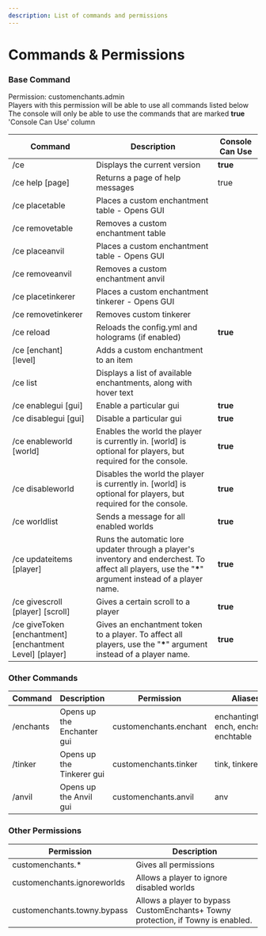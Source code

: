 ```yaml
---
description: List of commands and permissions
---
```


# Commands & Permissions

### Base Command

Permission: customenchants.admin\
Players with this permission will be able to use all commands listed below\
The console will only be able to use  the commands that are marked **true** 'Console Can Use' column

| **Command**                                                 | **Description**                                                                                                                                         | Console Can Use |
| ----------------------------------------------------------- | ------------------------------------------------------------------------------------------------------------------------------------------------------- | --------------- |
| /ce                                                         | Displays the current version                                                                                                                            | **true**        |
| /ce help \[page]                                            | Returns a page of help messages                                                                                                                         | true            |
| /ce placetable                                              | Places a custom enchantment table - Opens GUI                                                                                                           |                 |
| /ce removetable                                             | Removes a custom enchantment table                                                                                                                      |                 |
| /ce placeanvil                                              | Places a custom enchantment table - Opens GUI                                                                                                           |                 |
| /ce removeanvil                                             | Removes a custom enchantment anvil                                                                                                                      |                 |
| /ce placetinkerer                                           | Places a custom enchantment tinkerer - Opens GUI                                                                                                        |                 |
| /ce removetinkerer                                          | Removes custom tinkerer                                                                                                                                 |                 |
| /ce reload                                                  | Reloads the config.yml and holograms (if enabled)                                                                                                       | **true**        |
| /ce \[enchant] \[level]                                     | Adds a custom enchantment to an item                                                                                                                    |                 |
| /ce list                                                    | Displays a list of available enchantments, along with hover text                                                                                        |                 |
| /ce enablegui \[gui]                                        | Enable a particular gui                                                                                                                                 | **true**        |
| /ce disablegui \[gui]                                       | Disable a particular gui                                                                                                                                | **true**        |
| /ce enableworld \[world]                                    | Enables the world the player is currently in. \[world] is optional for players, but required for the console.                                           | **true**        |
| /ce disableworld                                            | Disables the world the player is currently in. \[world] is optional for players, but required for the console.                                          | **true**        |
| /ce worldlist                                               | Sends a message for all enabled worlds                                                                                                                  | **true**        |
| /ce updateitems \[player]                                   | Runs the automatic lore updater through a player's inventory and enderchest. To affect all players, use the "**\***" argument instead of a player name. | **true**        |
| /ce givescroll \[player] \[scroll]                          | Gives a certain scroll to a player                                                                                                                      | **true**        |
| /ce giveToken \[enchantment] \[enchantment Level] \[player] | Gives an enchantment token to a player. To affect all players, use the "**\***" argument instead of a player name.                                      | **true**        |

### Other Commands

| Command   | Description                | Permission             | Aliases                                 |
| --------- | -------------------------- | ---------------------- | --------------------------------------- |
| /enchants | Opens up the Enchanter gui | customenchants.enchant | enchantingtable, ench, enchs, enchtable |
| /tinker   | Opens up the Tinkerer gui  | customenchants.tinker  | tink, tinkerer                          |
| /anvil    | Opens up the Anvil gui     | customenchants.anvil   | anv                                     |

### Other Permissions

| Permission                  | Description                                                                      |
| --------------------------- | -------------------------------------------------------------------------------- |
| customenchants.\*           | Gives all permissions                                                            |
| customenchants.ignoreworlds | Allows a player to ignore disabled worlds                                        |
| customenchants.towny.bypass | Allows a player to bypass CustomEnchants+ Towny protection, if Towny is enabled. |
